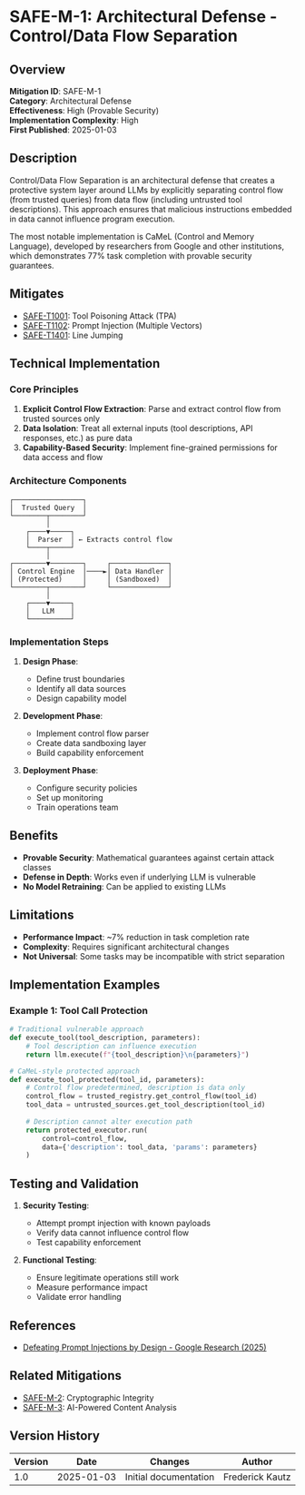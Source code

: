 # SAFE-M-1: Architectural Defense - Control/Data Flow Separation

## Overview
**Mitigation ID**: SAFE-M-1  
**Category**: Architectural Defense  
**Effectiveness**: High (Provable Security)  
**Implementation Complexity**: High  
**First Published**: 2025-01-03

## Description
Control/Data Flow Separation is an architectural defense that creates a protective system layer around LLMs by explicitly separating control flow (from trusted queries) from data flow (including untrusted tool descriptions). This approach ensures that malicious instructions embedded in data cannot influence program execution.

The most notable implementation is CaMeL (Control and Memory Language), developed by researchers from Google and other institutions, which demonstrates 77% task completion with provable security guarantees.

## Mitigates
- [SAFE-T1001](../../techniques/SAFE-T1001/README.md): Tool Poisoning Attack (TPA)
- [SAFE-T1102](../../techniques/SAFE-T1102/README.md): Prompt Injection (Multiple Vectors)
- [SAFE-T1401](../../techniques/SAFE-T1401/README.md): Line Jumping

## Technical Implementation

### Core Principles
1. **Explicit Control Flow Extraction**: Parse and extract control flow from trusted sources only
2. **Data Isolation**: Treat all external inputs (tool descriptions, API responses, etc.) as pure data
3. **Capability-Based Security**: Implement fine-grained permissions for data access and flow

### Architecture Components
```
┌─────────────────┐
│  Trusted Query  │
└────────┬────────┘
         │
    ┌────▼─────┐
    │  Parser  │ ← Extracts control flow
    └────┬─────┘
         │
┌────────▼────────┐     ┌──────────────┐
│ Control Engine  │────►│ Data Handler │
│ (Protected)     │     │ (Sandboxed)  │
└────────┬────────┘     └──────────────┘
         │
    ┌────▼─────┐
    │   LLM    │
    └──────────┘
```

### Implementation Steps
1. **Design Phase**:
   - Define trust boundaries
   - Identify all data sources
   - Design capability model

2. **Development Phase**:
   - Implement control flow parser
   - Create data sandboxing layer
   - Build capability enforcement

3. **Deployment Phase**:
   - Configure security policies
   - Set up monitoring
   - Train operations team

## Benefits
- **Provable Security**: Mathematical guarantees against certain attack classes
- **Defense in Depth**: Works even if underlying LLM is vulnerable
- **No Model Retraining**: Can be applied to existing LLMs

## Limitations
- **Performance Impact**: ~7% reduction in task completion rate
- **Complexity**: Requires significant architectural changes
- **Not Universal**: Some tasks may be incompatible with strict separation

## Implementation Examples

### Example 1: Tool Call Protection
```python
# Traditional vulnerable approach
def execute_tool(tool_description, parameters):
    # Tool description can influence execution
    return llm.execute(f"{tool_description}\n{parameters}")

# CaMeL-style protected approach
def execute_tool_protected(tool_id, parameters):
    # Control flow predetermined, description is data only
    control_flow = trusted_registry.get_control_flow(tool_id)
    tool_data = untrusted_sources.get_tool_description(tool_id)
    
    # Description cannot alter execution path
    return protected_executor.run(
        control=control_flow,
        data={'description': tool_data, 'params': parameters}
    )
```

## Testing and Validation
1. **Security Testing**:
   - Attempt prompt injection with known payloads
   - Verify data cannot influence control flow
   - Test capability enforcement

2. **Functional Testing**:
   - Ensure legitimate operations still work
   - Measure performance impact
   - Validate error handling

## References
- [Defeating Prompt Injections by Design - Google Research (2025)](https://arxiv.org/abs/2503.18813)

## Related Mitigations
- [SAFE-M-2](../SAFE-M-2/README.md): Cryptographic Integrity
- [SAFE-M-3](../SAFE-M-3/README.md): AI-Powered Content Analysis

## Version History
| Version | Date | Changes | Author |
|---------|------|---------|--------|
| 1.0 | 2025-01-03 | Initial documentation | Frederick Kautz |